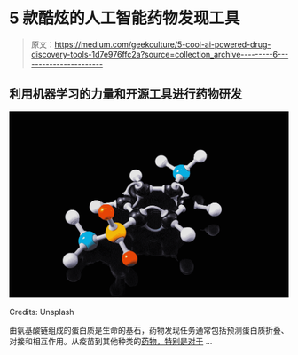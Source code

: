 # 5 款酷炫的人工智能药物发现工具

> 原文：<https://medium.com/geekculture/5-cool-ai-powered-drug-discovery-tools-1d7e976ffc2a?source=collection_archive---------6----------------------->

## 利用机器学习的力量和开源工具进行药物研发

![](img/7299718476658930840e874403812976.png)

Credits: Unsplash

由氨基酸链组成的蛋白质是生命的基石，药物发现任务通常包括预测蛋白质折叠、对接和相互作用。从疫苗到其他种类的[药物，特别是对于](https://www.nature.com/scitable/topicpage/protein-misfolding-and-degenerative-diseases-14434929/) …